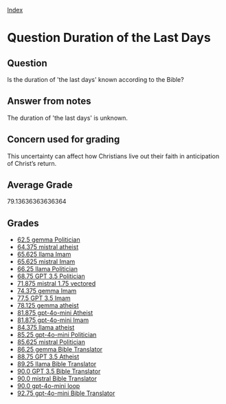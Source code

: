 
[Index](../../index.md)
# Question Duration of the Last Days
## Question
Is the duration of 'the last days' known according to the Bible?

## Answer from notes
The duration of 'the last days' is unknown.

## Concern used for grading
This uncertainty can affect how Christians live out their faith in anticipation of Christ’s return.

## Average Grade
79.13636363636364

## Grades
 * [62.5 gemma Politician](../answers/gemma_Politician/Duration_of_the_Last_Days.md)
 * [64.375 mistral atheist](../answers/mistral_atheist/Duration_of_the_Last_Days.md)
 * [65.625 llama Imam](../answers/llama_Imam/Duration_of_the_Last_Days.md)
 * [65.625 mistral Imam](../answers/mistral_Imam/Duration_of_the_Last_Days.md)
 * [66.25 llama Politician](../answers/llama_Politician/Duration_of_the_Last_Days.md)
 * [68.75 GPT 3.5 Politician](../answers/GPT_3.5_Politician/Duration_of_the_Last_Days.md)
 * [71.875 mistral 1.75 vectored](../answers/mistral_1.75_vectored/Duration_of_the_Last_Days.md)
 * [74.375 gemma Imam](../answers/gemma_Imam/Duration_of_the_Last_Days.md)
 * [77.5 GPT 3.5 Imam](../answers/GPT_3.5_Imam/Duration_of_the_Last_Days.md)
 * [78.125 gemma atheist](../answers/gemma_atheist/Duration_of_the_Last_Days.md)
 * [81.875 gpt-4o-mini Atheist](../answers/gpt-4o-mini_Atheist/Duration_of_the_Last_Days.md)
 * [81.875 gpt-4o-mini Imam](../answers/gpt-4o-mini_Imam/Duration_of_the_Last_Days.md)
 * [84.375 llama atheist](../answers/llama_atheist/Duration_of_the_Last_Days.md)
 * [85.25 gpt-4o-mini Politician](../answers/gpt-4o-mini_Politician/Duration_of_the_Last_Days.md)
 * [85.625 mistral Politician](../answers/mistral_Politician/Duration_of_the_Last_Days.md)
 * [86.25 gemma Bible Translator](../answers/gemma_Bible_Translator/Duration_of_the_Last_Days.md)
 * [88.75 GPT 3.5 Atheist](../answers/GPT_3.5_Atheist/Duration_of_the_Last_Days.md)
 * [89.25 llama Bible Translator](../answers/llama_Bible_Translator/Duration_of_the_Last_Days.md)
 * [90.0 GPT 3.5 Bible Translator](../answers/GPT_3.5_Bible_Translator/Duration_of_the_Last_Days.md)
 * [90.0 mistral Bible Translator](../answers/mistral_Bible_Translator/Duration_of_the_Last_Days.md)
 * [90.0 gpt-4o-mini loop](../answers/gpt-4o-mini_loop/Duration_of_the_Last_Days.md)
 * [92.75 gpt-4o-mini Bible Translator](../answers/gpt-4o-mini_Bible_Translator/Duration_of_the_Last_Days.md)
